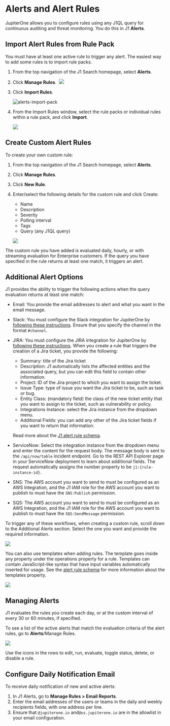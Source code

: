# Alerts and Alert Rules

JupiterOne allows you to configure rules using any J1QL query for continuous auditing and threat monitoring. You do this in J1 **Alerts**.

## Import Alert Rules from Rule Pack

You must have at least one active rule to trigger any alert. The easiest way to add some rules is to import rule packs.

1. From the top navigation of the J1 Search homepage, select **Alerts**.

2. Click **Manage Rules**.
   ​
   ![](../assets/alerts-manage-rules.png)

   

3. Click **Import Rules**.
  
  
   ![alerts-import-pack](../assets/alerts-import-pack.png)
   ​
   
4. From the Import Rules window, select the rule packs or individual rules within a rule pack, and click **Import**. 

   

   ![](../assets/alerts-import-rule-pack.png) 



## Create Custom Alert Rules

To create your own custom rule:

1. From the top navigation of the J1 Search homepage, select **Alerts**.

2. Click **Manage Rules**.

3. Click **New Rule**.

4. Enter/select the following details for the custom rule and click Create:

   - Name
   - Description
   - Severity
   - Polling interval
   - Tags
   - Query (any J1QL query)
     ​
   
   ![](../assets/alerts-create-rule.png) 


The custom rule you have added is evaluated daily, hourly, or with streaming evaluation for Enterprise customers. If the query you have specified in the rule returns at least one match, it triggers an alert.

## Additional Alert Options

J1 provides the ability to trigger the following actions when the query evaluation returns at least one match:

- Email: You provide the email addresses to alert and what you want in the email message.
- Slack: You must configure the Slack integration for JupiterOne by [following these instructions](../APIs_and-integrations/business-tools/graph-slack.md). Ensure that you specify the channel in the format `#channel`.
- JIRA: You must configure the JIRA integration for JupiterOne by [following these instructions](../APIs_and-integrations/ticketing/graph-jira.md). When you create a rule that triggers the creation of a Jira ticket, you provide the following:
  - Summary: title of the Jira ticket
  - Description: J1 automatically lists the affected entities and the associated query, but you can edit this field to contain other information.
  - Project: ID of the Jira project to which you want to assign the ticket.
  - Issue Type: type of issue you want the Jira ticket to be, such as task or bug.
  - Entity Class: (mandatory field) the class of the new ticket entity that you want to assign to the ticket, such as vulnerability or policy.
  - Integrations Instance: select the Jira instance from the dropdown menu.
  - Additional Fields: you can add any other of the Jira ticket fields if you want to return that information. 

  Read more about the [J1 alert rule schema](../APIs/alert-rule-schema.md).
  
- ServiceNow: Select the integration instance from the dropdown menu and enter the content for the request body. The message body is sent to the `/api/now/table` incident endpoint. Go to the REST API Explorer page in your ServiceNow deployment to learn about additional fields. The request automatically assigns the number property to be `j1:{rule-instance-id}`.
- SNS: The AWS account you want to send to must be configured as an AWS Integration, and the J1 IAM role for the AWS account you want to publish to must have the `SNS:Publish` permission.
- SQS: The AWS account you want to send to must be configured as an AWS Integration, and the J1 IAM role for the AWS account you want to publish to must have the `SQS:SendMessage` permission.

To trigger any of these workflows, when creating a custom rule, scroll down to the Additional Alerts section. Select the one you want and provide the required information.

![](../assets/alerts-additional-options-1.png)  

You can also use templates when adding rules. The template goes inside any property under the operations property for a rule. Templates can contain JavaScript-like syntax that have input variables automatically inserted for usage. See the [alert rule schema](../APIs/alert-rule-schema.md) for more information about the templates property.

![](../assets/alerts-templates.png) 

## Managing Alerts

J1 evaluates the rules you create each day, or at the custom interval of every 30 or 60 minutes, if specified.

To see a list of the active alerts that match the evaluation criteria of the alert rules, go to **Alerts**/Manage Rules.

![](../assets/alerts-grid.png)

Use the icons in the rows to edit, run, evaluate, toggle status, delete, or disable a rule.

## Configure Daily Notification Email

To receive daily notification of new and active alerts:

1. In J1 Alerts, go to **Manage Rules > Email Reports**.
2. Enter the email addresses of the users or teams in the daily and weekly recipients fields, with one address per line.
3. Ensure that `@jupiterone.io` and`@us.jupiterone.io` are in the allowlist in your email configuration.
